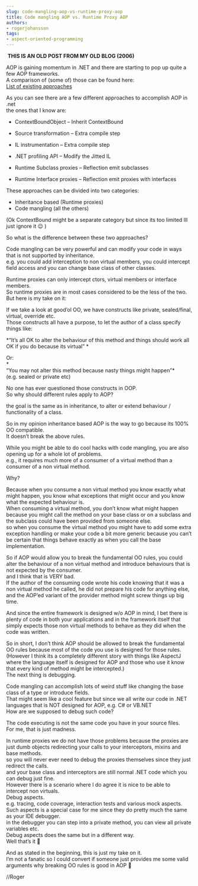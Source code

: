 ```yaml
---
slug: code-mangling-aop-vs-runtime-proxy-aop
title: Code mangling AOP vs. Runtime Proxy AOP
authors:
- rogerjohansson
tags:
- aspect-oriented-programming
---
```

<span> **THIS IS AN OLD POST FROM MY OLD BLOG (2006)**</span> 

<!-- truncate -->

AOP is gaining momentum in .NET and there are starting to pop up quite a few AOP frameworks.  
A comparison of (some of) those can be found here:  
[List of existing approaches](http://janus.cs.utwente.nl:8000/twiki/bin/view/AOSDNET/CharacterizationOfExistingApproaches)

As you can see there are a few different approaches to accomplish AOP in .net  
the ones that I know are:

- <div>

  ContextBoundObject – Inherit ContextBound

  </div>

- <div>

  Source transformation – Extra compile step

  </div>

- <div>

  IL instrumentation – Extra compile step

  </div>

- <div>

  .NET profiling API – Modify the Jitted IL

  </div>

- <div>

  Runtime Subclass proxies – Reflection emit subclasses

  </div>

- <div>

  Runtime Interface proxies – Reflection emit proxies with interfaces

  </div>

These approaches can be divided into two categories:

- Inheritance based (Runtime proxies)
- Code mangling (all the others)

(Ok ContextBound might be a separate category but since its too limited Ill just ignore it 😉 )

So what is the difference between these two approaches?

Code mangling can be very powerful and can modify your code in ways that is not supported by inheritance.  
e.g. you could add interception to non virtual members, you could intercept field access and you can change base class of other classes.

Runtime proxies can only intercept ctors, virtual members or interface members.  
So runtime proxies are in most cases considered to be the less of the two.  
But here is my take on it:

If we take a look at good’ol OO, we have constructs like private, sealed/final, virtual, override etc.  
Those constructs all have a purpose, to let the author of a class specify things like:

*“It’s all OK to alter the behaviour of this method and things should work all OK if you do because its virtual”  *
  
Or:  
*  
“You may not alter this method because nasty things might happen”*  
(e.g. sealed or private etc)

No one has ever questioned those constructs in OOP.  
So why should different rules apply to AOP?

the goal is the same as in inheritance, to alter or extend behaviour / functionality of a class.

So in my opinion inheritance based AOP is the way to go because its 100% OO compatible.  
It doesn’t break the above rules.

While you might be able to do cool hacks with code mangling, you are also opening up for a whole lot of problems.  
e.g., it requires much more of a consumer of a virtual method than a consumer of a non virtual method.

Why?

Because when you consume a non virtual method you know exactly what might happen, you know what exceptions that might occur and you know what the expected behaviour is.  
When consuming a virtual method, you don’t know what might happen because you might call the method on your base class or on a subclass and the subclass could have been provided from someone else.  
so when you consume the virtual method you might have to add some extra exception handling or make your code a bit more generic because you can’t be certain that things behave exactly as when you call the base implementation.

So if AOP would allow you to break the fundamental OO rules, you could alter the behaviour of a non virtual method and introduce behaviours that is not expected by the consumer.  
and I think that is VERY bad.  
If the author of the consuming code wrote his code knowing that it was a non virtual method he called, he did not prepare his code for anything else, and the AOP’ed variant of the provider method might screw things up big time.

And since the entire framework is designed w/o AOP in mind, I bet there is plenty of code in both your applications and in the framework itself that simply expects those non virtual methods to behave as they did when the code was written.

So in short, I don’t think AOP should be allowed to break the fundamental OO rules because most of the code you use is designed for those rules.  
(However I think its a completely different story with things like AspectJ where the language itself is designed for AOP and those who use it know that every kind of method might be intercepted.)  
The next thing is debugging.

Code mangling can accomplish lots of weird stuff like changing the base class of a type or introduce fields.  
That might seem like a cool feature but since we all write our code in .NET languages that is NOT designed for AOP, e.g. C# or VB.NET  
How are we supposed to debug such code?

The code executing is not the same code you have in your source files.  
For me, that is just madness.

In runtime proxies we do not have those problems because the proxies are just dumb objects redirecting your calls to your interceptors, mixins and base methods.  
so you will never ever need to debug the proxies themselves since they just redirect the calls.  
and your base class and interceptors are still normal .NET code which you can debug just fine.  
However there is a scenario where I do agree it is nice to be able to intercept non virtuals.  
Debug aspects.  
e.g. tracing, code coverage, interaction tests and various mock aspects.  
Such aspects is a special case for me since they do pretty much the same as your IDE debugger.  
in the debugger you can step into a private method, you can view all private variables etc.  
Debug aspects does the same but in a different way.  
Well that’s it 🙂

And as stated in the beginning, this is just my take on it.  
I’m not a fanatic so I could convert if someone just provides me some valid arguments why breaking OO rules is good in AOP 🙂

//Roger
